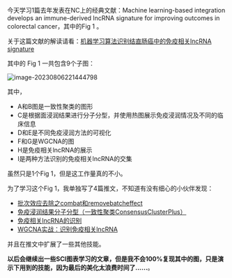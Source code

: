 今天学习1篇去年发表在NC上的经典文献：Machine learning-based integration develops an immune-derived lncRNA signature for improving outcomes in colorectal cancer，其中的Fig 1 。

关于这篇文献的解读请看：[机器学习算法识别结直肠癌中的免疫相关lncRNA signature](https://mp.weixin.qq.com/s/3mgiswzEiuCKYmATxLBKxw)

其中的 Fig 1 一共包含9个子图：

![image-20230806221444798](https://aliyun-bucket0324.oss-cn-shanghai.aliyuncs.com/img/image-20230806221444798.png)

其中，

- A和B图是一致性聚类的图形
- C是根据面浸润结果进行分子分型，并使用热图展示免疫浸润情况及不同的临床信息
- D和E是不同免疫浸润方法的可视化
- F和G是WGCNA的图
- H是免疫相关lncRNA的展示
- I是两种方法识别的免疫相关lncRNA的交集

虽然只是1个Fig 1，但是这工作量真的不小。

为了学习这个Fig 1，我单独写了4篇推文，不知道有没有细心的小伙伴发现：

- [批次效应去除之combat和removebatcheffect](https://mp.weixin.qq.com/s/yRUmVTimI9f9itoHWxyYrA)
- [免疫浸润结果分子分型（一致性聚类ConsensusClusterPlus）](https://mp.weixin.qq.com/s/96s_hfBH0HjLvvTfNgTIlQ)
- [免疫相关lncRNA的识别](https://mp.weixin.qq.com/s/jrgZ6brGyrh1cAnW6Ddp3w)
- [WGCNA实战：识别免疫相关lncRNA](https://mp.weixin.qq.com/s/Pr33WscVtNQQaoryxTiJ-Q)

并且在推文中扩展了一些其他技能。

**以后会继续出一些SCI图表学习的文章，但是我不会100%复现其中的图，只是演示下用到的技能，因为最后的美化太浪费时间了......**。

